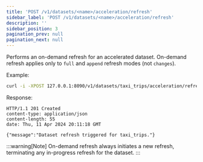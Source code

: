 ```yaml
---
title: 'POST /v1/datasets/<name>/acceleration/refresh'
sidebar_label: 'POST /v1/datasets/<name>/acceleration/refresh'
description: ''
sidebar_position: 3
pagination_prev: null
pagination_next: null
---
```


Performs an on-demand refresh for an accelerated dataset. On-demand refresh applies only to `full` and `append` refresh modes (not `changes`).

Example:

```bash
curl -i -XPOST 127.0.0.1:8090/v1/datasets/taxi_trips/acceleration/refresh
```

Response:

```console
HTTP/1.1 201 Created
content-type: application/json
content-length: 55
date: Thu, 11 Apr 2024 20:11:18 GMT

{"message":"Dataset refresh triggered for taxi_trips."}
```

:::warning[Note]
On-demand refresh always initiates a new refresh, terminating any in-progress refresh for the dataset.
:::
